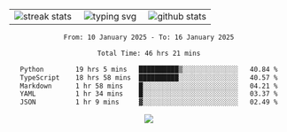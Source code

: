 <div align="center">
  <table style="border: none;" border="0" cellspacing="0" cellpadding="0">
    <tr>
      <td align="center" width="33%">
        <img src="https://github-readme-streak-stats.herokuapp.com/?user=kurtismassey&theme=tokyonight&hide_border=true" alt="streak stats" />
      </td>
      <td align="center" width="33%">
        <img src="https://readme-typing-svg.herokuapp.com/?font=Fira+Code&weight=600&size=15&duration=4000&pause=1000&color=00FF00&center=true&vCenter=true&random=false&width=150&lines=Hey%2C+I%27m+Kurtis!" alt="typing svg" />
      </td>
      <td align="center" width="33%">
        <img src="https://github-readme-stats.vercel.app/api?username=kurtismassey&show_icons=true&theme=tokyonight&hide_title=true" alt="github stats" />
      </td>
    </tr>
  </table>
</div>
<div align="center">

<!--START_SECTION:waka-->

```txt
From: 10 January 2025 - To: 16 January 2025

Total Time: 46 hrs 21 mins

Python        19 hrs 5 mins   ██████████▒░░░░░░░░░░░░░░   40.84 %
TypeScript    18 hrs 58 mins  ██████████░░░░░░░░░░░░░░░   40.57 %
Markdown      1 hr 58 mins    █░░░░░░░░░░░░░░░░░░░░░░░░   04.21 %
YAML          1 hr 34 mins    █░░░░░░░░░░░░░░░░░░░░░░░░   03.37 %
JSON          1 hr 9 mins     ▓░░░░░░░░░░░░░░░░░░░░░░░░   02.49 %
```

<!--END_SECTION:waka-->

  <img src="https://github-readme-activity-graph.vercel.app/graph?username=kurtismassey&theme=tokyo-night&hide_border=true&custom_title=Contribution%20Graph" />

</div>